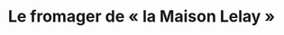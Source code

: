 ---
title: "Le fromager de « la Maison Lelay »"
url: /clamart/le-fromager-de-la-maison-lelay/
shop: fromage
---